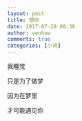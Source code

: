 ```yaml
---
layout: post
title: 想你
date: 2017-07-28 08:38
author: venhow
comments: true
categories: [小诗]
---
```

我睡觉

只是为了做梦

因为在梦里

才可能遇见你
